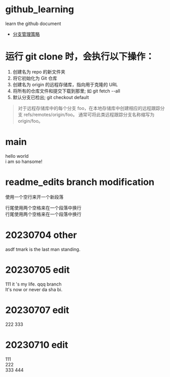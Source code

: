 # github_learning
learn the github document

- [分支管理策略](branch_policy.md)

# 运行 git clone 时，会执行以下操作：
1. 创建名为 repo 的新文件夹
2. 将它初始化为 Git 仓库
3. 创建名为 origin 的远程存储库，指向用于克隆的 URL
4. 将所有的仓库文件和提交下载到那里; 如 git fetch --all
5. 默认分支已检出; git checkout default
> 对于远程存储库中的每个分支 foo，在本地存储库中创建相应的远程跟踪分支 refs/remotes/origin/foo。 通常可将此类远程跟踪分支名称缩写为 origin/foo。

# main
hello world  
i am so hansome!  

# readme_edits branch modification
使用一个空行来开一个新段落

行尾使用两个空格来在一个段落中换行  
行尾使用两个空格来在一个段落中换行  

# 20230704 other
asdf
tmark is the last man standing.

# 20230705 edit
111
it 's my life. qqq branch  
It's now or never
da sha bi.

# 20230707 edit
222
333

# 20230710 edit
111  
222  
333
444
